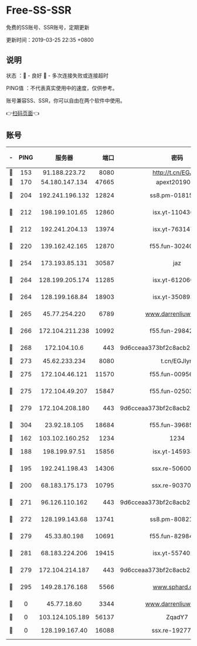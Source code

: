 # Free-SS-SSR

免费的SS账号、SSR账号，定期更新

更新时间：2019-03-25 22:35 +0800

## 说明

状态     ：🙂 - 良好 🙁 - 多次连接失败或连接超时

PING值   ：不代表真实使用中的速度，仅供参考。

账号兼容SS、SSR，你可以自由在两个软件中使用。

👉[扫码页面](https://liesauer.github.io/Free-SS-SSR/)👈

## 账号

|-|PING|服务器|端口|密码|加密方式|区域|
|:----:|:----:|:-----:|-----:|:----:|:----:|:----:|
|🙂|153|91.188.223.72|8080|http://t.cn/EGJIyrl|rc4-md5|RU|
|🙂|170|54.180.147.134|47665|apext2019001|chacha20|KR|
|🙂|204|192.241.196.132|12824|ss8.pm-01815174|aes-256-cfb|US|
|🙂|212|198.199.101.65|12860|isx.yt-11043680|aes-256-cfb|US|
|🙂|212|192.241.204.13|13974|isx.yt-76314736|aes-256-cfb|US|
|🙂|220|139.162.42.165|12870|f55.fun-30240273|aes-256-cfb|SG|
|🙂|254|173.193.85.131|30587|jaz|aes-256-cfb|US|
|🙂|264|128.199.205.174|11285|isx.yt-61206082|aes-256-cfb|SG|
|🙂|264|128.199.168.84|18903|isx.yt-35089368|aes-256-cfb|SG|
|🙂|265|45.77.254.220|6789|www.darrenliuwei.com|aes-256-cfb|SG|
|🙂|266|172.104.211.238|10992|f55.fun-29842586|aes-256-cfb|US|
|🙂|268|172.104.10.6|443|9d6cceaa373bf2c8acb22e60b6a58be6|aes-256-cfb|US|
|🙂|273|45.62.233.234|8080|t.cn/EGJIyrl|rc4-md5|CA|
|🙂|275|172.104.46.121|11570|f55.fun-00956881|aes-256-cfb|SG|
|🙂|275|172.104.49.207|15847|f55.fun-02503787|aes-256-cfb|SG|
|🙂|279|172.104.208.180|443|9d6cceaa373bf2c8acb22e60b6a58be6|aes-256-cfb|US|
|🙂|304|23.92.18.105|18684|f55.fun-39685048|aes-256-cfb|US|
|🙂|162|103.102.160.252|1234|1234|rc4-md5|JP|
|🙂|188|198.199.97.51|15856|isx.yt-14593814|aes-256-cfb|US|
|🙂|195|192.241.198.43|14306|ssx.re-50600808|aes-256-cfb|US|
|🙂|200|68.183.175.173|10795|ssx.re-90370518|aes-256-cfb|US|
|🙂|271|96.126.110.162|443|9d6cceaa373bf2c8acb22e60b6a58be6|aes-256-cfb|US|
|🙂|272|128.199.143.68|13741|ss8.pm-80821206|aes-256-cfb|SG|
|🙂|279|45.33.80.198|10691|f55.fun-82984972|aes-256-cfb|US|
|🙂|281|68.183.224.206|19415|isx.yt-55740244|aes-256-cfb|SG|
|🙁|279|172.104.214.187|443|9d6cceaa373bf2c8acb22e60b6a58be6|aes-256-cfb|US|
|🙁|295|149.28.176.168|5566|www.sphard.com|aes-256-cfb|AU|
|🙁|0|45.77.18.60|3344|www.darrenliuwei.com|aes-256-cfb|JP|
|🙁|0|103.124.105.189|56137|ZqadY7|chacha20|CN|
|🙁|0|128.199.167.40|16088|ssx.re-19277467|aes-256-cfb|SG|
